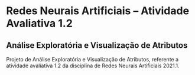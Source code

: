 # Redes Neurais Artificiais – Atividade Avaliativa 1.2
## Análise Exploratória e Visualização de Atributos

Projeto de Análise Exploratória e Visualização de Atributos, referente a atividade avaliativa 1.2 da disciplina de Redes Neurais Artificiais 2021.1.

